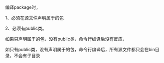 编译package时，

1、必须在源文件声明属于的包

2、必须有public类。

如果只声明属于的包，没有public类，命令行编译后没有反应，

如只有public类，没有声明属于的包，命令行编译后，所有源文件都只会在bin目录，不会有子目录

